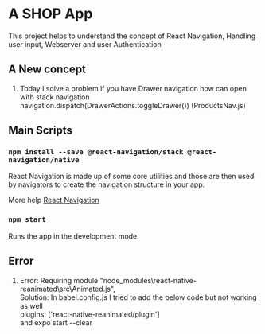 # A SHOP App

This project helps to understand the concept of React Navigation, Handling user input, Webserver and user Authentication

## A New concept
 1. Today I solve a problem if you have Drawer navigation how can open with stack navigation  <br />
    navigation.dispatch(DrawerActions.toggleDrawer())   (ProductsNav.js)

## Main Scripts

### `npm install --save @react-navigation/stack @react-navigation/native`

React Navigation is made up of some core utilities and those are then used by navigators to create the navigation structure in your app.

More help [React Navigation](https://reactnavigation.org/docs/getting-started)

### `npm start`

Runs the app in the development mode.<br />

## Error
 1. Error: Requiring module "node_modules\react-native-reanimated\src\Animated.js", <br/>
    Solution: In babel.config.js I tried to add the below code but not working as well <br/>
     plugins: ['react-native-reanimated/plugin'] <br/>
     and expo start --clear